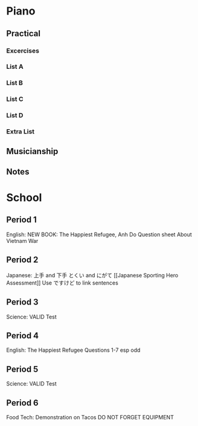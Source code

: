 # Piano
## Practical
### Excercises

### List A

### List B

### List C

### List D

### Extra List

## Musicianship

## Notes 

# School
## Period 1
English:
	NEW BOOK:
	The Happiest Refugee, Anh Do
	Question sheet
	About Vietnam War
## Period 2
Japanese:
	上手 and 下手
		とくい and にがて
	[[Japanese Sporting Hero Assessment]]
	Use ですけど to link sentences
## Period 3
Science:
	VALID Test

## Period 4
English:
	The Happiest Refugee
		Questions 1-7 esp odd

## Period 5
Science:
	VALID Test

## Period 6
Food Tech:
	Demonstration on Tacos
	DO NOT FORGET EQUIPMENT

